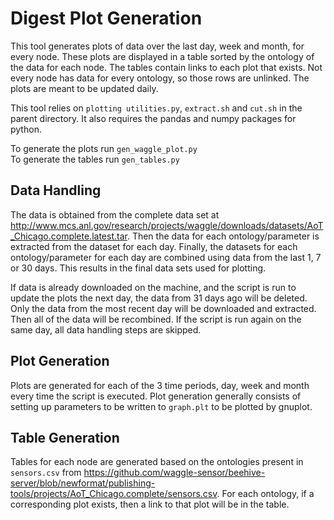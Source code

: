 # Digest Plot Generation

This tool generates plots of data over the last day, week and month, for every node. These plots are displayed in a table sorted by the ontology of the data for each node. The tables contain links to each plot that exists. Not every node has data for every ontology, so those rows are unlinked. The plots are meant to be updated daily.  

This tool relies on `plotting utilities.py`, `extract.sh` and `cut.sh` in the parent directory. It also requires the pandas and numpy packages for python.

To generate the plots run `gen_waggle_plot.py`  
To generate the tables run `gen_tables.py`

## Data Handling

The data is obtained from the complete data set at http://www.mcs.anl.gov/research/projects/waggle/downloads/datasets/AoT_Chicago.complete.latest.tar. Then the data for each ontology/parameter is extracted from the dataset for each day. Finally, the datasets for each ontology/parameter for each day are combined using data from the last 1, 7 or 30 days. This results in the final data sets used for plotting.  

If data is already downloaded on the machine, and the script is run to update the plots the next day, the data from 31 days ago will be deleted. Only the data from the most recent day will be downloaded and extracted. Then all of the data will be recombined. If the script is run again on the same day, all data handling steps are skipped.

## Plot Generation

Plots are generated for each of the 3 time periods, day, week and month every time the script is executed. Plot generation generally consists of setting up parameters to be written to `graph.plt` to be plotted by gnuplot.

## Table Generation

Tables for each node are generated based on the ontologies present in `sensors.csv` from https://github.com/waggle-sensor/beehive-server/blob/newformat/publishing-tools/projects/AoT_Chicago.complete/sensors.csv. For each ontology, if a corresponding plot exists, then a link to that plot will be in the table.